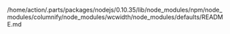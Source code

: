 /home/action/.parts/packages/nodejs/0.10.35/lib/node_modules/npm/node_modules/columnify/node_modules/wcwidth/node_modules/defaults/README.md